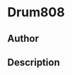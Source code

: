 # Drum808

## Author

<!-- Insert Your Name Here -->

## Description

<!-- Describe your example here -->
